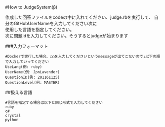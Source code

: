 #How to JudgeSystem(β)

作成した回答ファイルをcodeの中に入れてください、judge.rbを実行して、
自分のGitHubUserNameを入力してください次に  
使用した言語を指定してください。  
次に問題idを入力してください。そうするとjudgeが始まります  

###入力フォーマット

~~~
#Dockerで実行した場合、◯◯を入力してくださいというmessageが出てこないので↓以下の順で入力していってください
UseLang(例: ruby)
UserName(例: JpnLavender)
QuestionID(例: 201161125)
QuestionLevel(例: MASTER)
~~~

##扱える言語

~~~
#言語を指定する場合は以下と同じ形式で入力してください
ruby
c#
crystal
python
~~~
